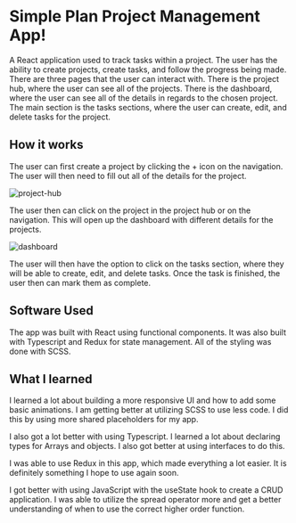 # Simple Plan Project Management App!
 
A React application used to track tasks within a project. The user has the ability to create projects, create tasks, and follow the progress being made. There are three pages that the user can interact with. There is the project hub, where the user can see all of the projects. There is the dashboard, where the user can see all of the details in regards to the chosen project. The main section is the tasks sections, where the user can create, edit, and delete tasks for the project. 
 
## How it works
 
The user can first create a project by clicking the + icon on the navigation. The user will then need to fill out all of the details for the project. 

![project-hub](https://user-images.githubusercontent.com/89685937/159796690-d696d8a6-f8f0-4889-916f-f8d1066b5f7d.gif)
 
The user then can click on the project in the project hub or on the navigation. This will open up the dashboard with different details for the projects. 

![dashboard](https://user-images.githubusercontent.com/89685937/159798046-cbf29a4a-f3a4-449f-8354-6cb42ce7d1ce.gif)
 
The user will then have the option to click on the tasks section, where they will be able to create, edit, and delete tasks. Once the task is finished, the user then can mark them as complete. 
 
## Software Used
 
The app was built with React using functional components. It was also built with Typescript and Redux for state management. All of the styling was done with SCSS.  
 
## What I learned
 
I learned a lot about building a more responsive UI and how to add some basic animations. I am getting better at utilizing SCSS to use less code. I did this by using more shared placeholders for my app. 
 
I also got a lot better with using Typescript. I learned a lot about declaring types for Arrays and objects. I also got better at using interfaces to do this. 
 
I was able to use Redux in this app, which made everything a lot easier. It is definitely something I hope to use again soon. 
 
I got better with using JavaScript with the useState hook to create a CRUD application. I was able to utilize the spread operator more and get a better understanding of when to use the correct higher order function. 
